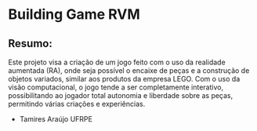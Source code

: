 # Building Game RVM 

## Resumo:
Este projeto visa a criação de um jogo feito com o uso da realidade aumentada (RA),
onde seja possível o encaixe de peças e a construção de objetos variados, 
similar aos produtos da empresa LEGO. Com o uso da visão computacional, 
o jogo tende a ser completamente interativo, possibilitando ao jogador total
autonomia e liberdade sobre as peças, permitindo várias criações
e experiências.

- Tamires Araújo UFRPE
